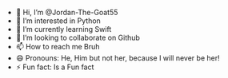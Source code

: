 - 👋 Hi, I’m @Jordan-The-Goat55
- 👀 I’m interested in Python
- 🌱 I’m currently learning Swift
- 💞️ I’m looking to collaborate on Github
- 📫 How to reach me Bruh
- 😄 Pronouns: He, Him but not her, because I will never be her!
- ⚡ Fun fact: Is a Fun fact

<!---
Jordan-The-Goat55/Jordan-The-Goat55 is a ✨ special ✨ repository because its `README.md` (this file) appears on your GitHub profile.
You can click the Preview link to take a look at your changes.
--->
